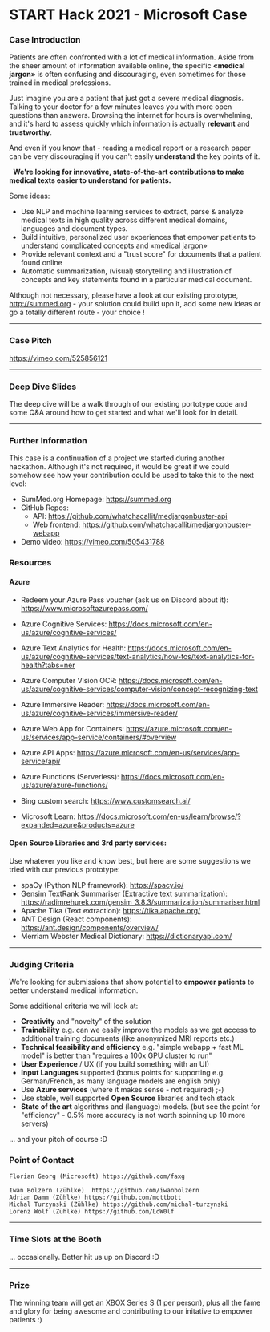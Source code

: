 # START Hack 2021 - Microsoft Case

### Case Introduction
Patients are often confronted with a lot of medical information. 
Aside from the sheer amount of information available online, the specific **«medical jargon»** is often confusing and discouraging, even sometimes for those trained in medical professions.


Just imagine you are a patient that just got a severe medical diagnosis.
Talking to your doctor for a few minutes leaves you with more open questions than answers. 
Browsing the internet for hours is overwhelming, and it's hard to assess quickly which information is actually **relevant** and **trustworthy**.

And even if you know that - reading a medical report or a  research paper can be very discouraging if you can't easily **understand** the key points of it. 





 
**We're looking for innovative, state-of-the-art contributions  to make medical texts easier to understand for patients.**


Some ideas:

* Use NLP and machine learning services to extract, parse & analyze medical texts in high quality across different medical domains, languages and document types.
* Build intuitive, personalized user experiences that empower patients to understand complicated concepts and «medical jargon» 
* Provide relevant context and a "trust score" for documents that a patient found online
* Automatic summarization, (visual) storytelling and illustration of concepts and key statements found in a particular medical document.


Although not necessary, please have a look at our existing prototype, http://summed.org - your solution could build upn it, add some new ideas or go a totally different route - your choice !



---
### Case Pitch
https://vimeo.com/525856121



---
### Deep Dive Slides
The deep dive will be a walk through of our existing portotype code 
and some Q&A around how to get started and what we'll look for in detail.




---
### Further Information
This case is a continuation of a project we started during another hackathon.
Although it's not required, it would be great if we could somehow see how your contribution could be used to take this to the next level:

- SumMed.org Homepage: https://summed.org
- GitHub Repos: 
    - API: https://github.com/whatchacallit/medjargonbuster-api
    - Web frontend: https://github.com/whatchacallit/medjargonbuster-webapp
- Demo video: https://vimeo.com/505431788



### Resources
#### Azure 
- Redeem your Azure Pass voucher (ask us on Discord about it): https://www.microsoftazurepass.com/

- Azure Cognitive Services: https://docs.microsoft.com/en-us/azure/cognitive-services/

- Azure Text Analytics for Health: https://docs.microsoft.com/en-us/azure/cognitive-services/text-analytics/how-tos/text-analytics-for-health?tabs=ner

- Azure Computer Vision OCR: https://docs.microsoft.com/en-us/azure/cognitive-services/computer-vision/concept-recognizing-text


- Azure Immersive Reader: https://docs.microsoft.com/en-us/azure/cognitive-services/immersive-reader/

- Azure Web App for Containers: https://azure.microsoft.com/en-us/services/app-service/containers/#overview

- Azure API Apps: https://azure.microsoft.com/en-us/services/app-service/api/

- Azure Functions (Serverless): https://docs.microsoft.com/en-us/azure/azure-functions/



- Bing custom search: https://www.customsearch.ai/


- Microsoft Learn: https://docs.microsoft.com/en-us/learn/browse/?expanded=azure&products=azure



#### Open Source Libraries and 3rd party services:
Use whatever you like and know best, but here are some suggestions we tried with our previous prototype:

- spaCy (Python NLP framework): https://spacy.io/ 
- Gensim TextRank Summariser (Extractive text summarization): 
https://radimrehurek.com/gensim_3.8.3/summarization/summariser.html
- Apache Tika (Text extraction): https://tika.apache.org/
- ANT Design (React components): https://ant.design/components/overview/
- Merriam Webster Medical Dictionary: https://dictionaryapi.com/




---
### Judging Criteria
We're looking for submissions that show potential to **empower patients** to better understand medical information.

Some additional criteria we will look at:
- **Creativity** and "novelty" of the solution
- **Trainability** e.g. can we easily improve the models as we get access to additional training documents (like anonymized MRI reports etc.)
- **Technical feasibility and efficiency** e.g. "simple webapp + fast ML model" is better than "requires a 100x GPU cluster to run"
- **User Experience** / UX (if you build something with an UI)
- **Input Languages** supported (bonus points for supporting e.g. German/French, as many language models are english only)
- Use **Azure services** (where it makes sense - not required) ;-) 
- Use stable, well supported **Open Source** libraries and  tech stack
- **State of the art** algorithms and (language) models. (but see the point for "efficiency" - 0.5% more accuracy is not worth spinning up 10 more servers) 

... and your pitch of course :D 



### Point of Contact

```
Florian Georg (Microsoft) https://github.com/faxg 

Iwan Bolzern (Zühlke)  https://github.com/iwanbolzern 
Adrian Damm	(Zühlke) https://github.com/mottbott
Michal Turzynski (Zühlke) https://github.com/michal-turzynski
Lorenz Wolf	(Zühlke) https://github.com/LoW0lf
```
 




---
### Time Slots at the Booth
... occasionally. Better hit us up on Discord :D


---
### Prize

The winning team will get an XBOX Series S (1 per person), plus all the fame and glory for being awesome and contributing to our initative to empower patients :)

